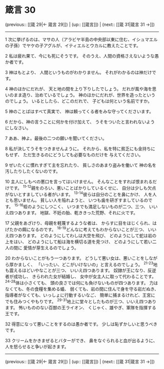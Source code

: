 # 箴言 30

(previous:: [[箴 29|← 箴言 29]]) | (up:: [[箴言]]) | (next:: [[箴 31|箴言 31 →]])

***


1 次に挙げるのは、マサの人（アラビヤ半島の中央部以東に住む、イシュマエルの子孫）でヤケの子アグルが、イティエルとウカルに教えたことです。 

2 私は疲れ果て、今にも死にそうです。 そのうえ、人間の資格さえないような愚か者です。 

3 神はもとより、 人間というものがわかりません。 それがわかるのは神だけです。 

4 神のほかにだれが、 天と地の間を上り下りしたでしょう。 だれが風や海を思いのまま造り、治めているでしょう。 神のほかにだれが、世界を造ったというのでしょう。 いるとしたら、どこのだれで、 子どもは何という名前ですか。 

5 神のことばはすべて真実で、 神は頼ってくる者をみな守ってくださいます。 

6 だから、神の言うことに何かを付け加えて、 うそをついたと言われないようにしなさい。 

7 ああ、神よ。最後の二つの願いを聞いてください。 

8 私が決してうそをつきませんように。 それから、私を特に貧乏にも金持ちにもせず、 ただ生きるのにどうしても必要なものだけを 与えてください。 

9 ぜいたくに慣れすぎて主を忘れたり、 貧しさのあまり盗みを働いて 神の名を汚したりしたくないのです。 

10 主人にしもべの悪口を言ってはいけません。 そんなことをすれば恨まれるだけです。 <sup class="versenum">11-12</sup>親をのろい、悪いことばかりしているくせに、 自分は少しも欠点がないとすましている者がいます。 <sup class="versenum">13-14</sup>彼らは自分のことを鼻にかけ、 人を人とも思いません。 貧しい人を陥れようと、 いつも歯を研ぎすましているのです。 <sup class="versenum">15-16</sup>蛭のようにしつこく、 いつまでも満足しないものが二つ、三つ、 いいえ四つあります。 地獄、不妊の胎、乾ききった荒野、それに火です。 

17 父親をあざけり、母親を軽蔑するような者は、 からすに目をほじくられ、はげたかの餌になるのです。 <sup class="versenum">18-19</sup>どんなに考えてもわからないことが三つ、 いいえ四つあります。 どのようにしてわしは大空を飛び、 どのようにして蛇は岩の上をはい、 どのようにして船は海を横切る道を見つけ、 どのようにして若い二人の間に 愛情が芽生えるのでしょう。 

20 わからないことがもう一つあります。 どうして悪い女は、悪いことをしながら厚かましく、 「いったい、どこがいけないの」と言えるのでしょう。 <sup class="versenum">21-23</sup>地も震えるほどいやなことが三つ、 いいえ四つあります。 奴隷が王になり、反逆者が成功し、 きらわれた女が結婚し、 女中が女主人に取って代わることです。 <sup class="versenum">24-28</sup>体は小さくても、 頭の良さでは何にも負けないものが四つあります。 力はなくても、冬の食糧を集める蟻、 弱くても、岩の間に住んで身を守る岩だぬき、 指導者がなくても、いっしょに行動するいなご、 簡単に捕まるけれど、王宮にでも住みつくやもりです。 <sup class="versenum">29-31</sup>地上に堂々としたものが三つ、いいえ四つあります。 怖いもののない百獣の王ライオン、 くじゃく、雄やぎ、軍隊を指揮する王です。 

32 得意になって悪いことをするのは愚か者です。 少しは恥ずかしいと思うべきです。 

33 クリームをかきまぜるとバターができ、 鼻をなぐられると血が出るように、 人を怒らせると争いが起きます。

***

(previous:: [[箴 29|← 箴言 29]]) | (up:: [[箴言]]) | (next:: [[箴 31|箴言 31 →]])
